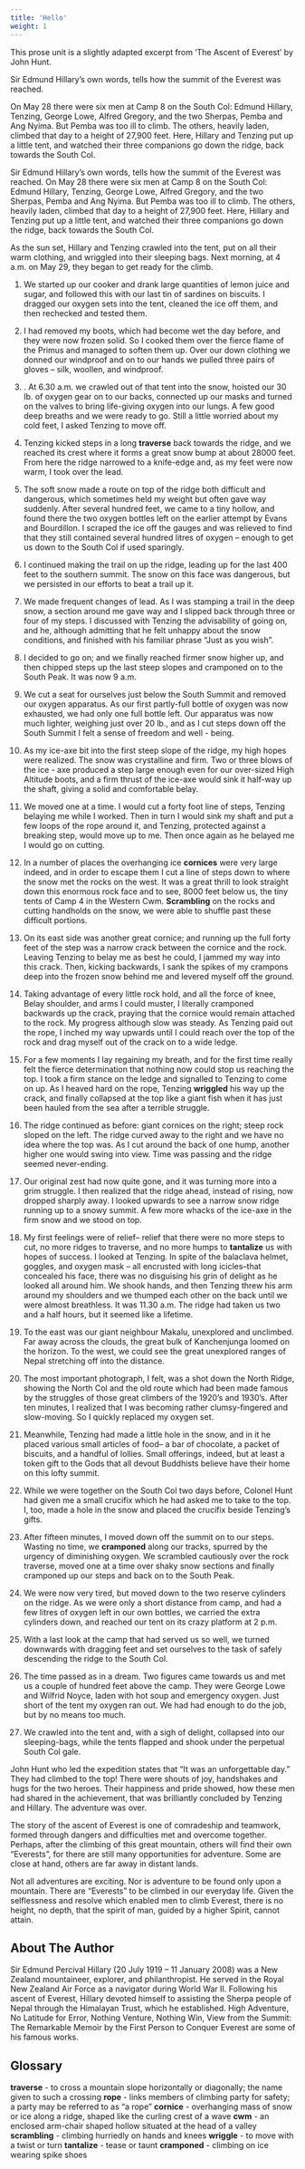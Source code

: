 ```yaml
---
title: 'Hello'
weight: 1
---
```



This prose unit is a slightly adapted excerpt from ‘The Ascent of Everest’ by John Hunt.

Sir Edmund Hillary’s own words, tells how the summit of the Everest was reached. 

On May 28 there were six men at Camp 8 on the South Col: Edmund Hillary, Tenzing, George Lowe, Alfred Gregory, and the two Sherpas, Pemba and Ang Nyima. But Pemba was too ill to climb. The others, heavily laden, climbed that day to a height of 27,900 feet. Here, Hillary and Tenzing put up a little tent, and watched their three companions go down the ridge, back towards the South Col.

Sir Edmund Hillary’s own words, tells how the summit of the Everest was reached. On May 28 there were six men at Camp 8 on the South Col: Edmund Hillary, Tenzing, George Lowe, Alfred Gregory, and the two Sherpas, Pemba and Ang Nyima. But Pemba was too ill to climb. The others, heavily laden, climbed that day to a height of 27,900 feet. Here, Hillary and Tenzing put up a little tent, and watched their three companions go down the ridge, back towards the South Col.

As the sun set, Hillary and Tenzing crawled into the tent, put on all their warm clothing, and wriggled into their sleeping bags. Next morning, at 4 a.m. on May 29, they began to get ready for the climb.

1.	We started up our cooker and drank large quantities of lemon juice and sugar, and followed this with our last tin of sardines on biscuits. I dragged our oxygen sets into the tent, cleaned the ice off them, and then rechecked and tested them.

2.	I had removed my boots, which had become wet the day before, and they were now frozen solid. So I cooked them over the fierce flame of the Primus and managed to soften them up. Over our down clothing we donned our windproof and on to our hands we pulled three pairs of gloves – silk, woollen, and windproof.


3.	. At 6.30 a.m. we crawled out of that tent into the snow, hoisted our 30 lb. of oxygen gear on to our backs, connected up our masks and turned on the valves to bring life-giving oxygen into our lungs. A few good deep breaths and we were ready to go. Still a little worried about my cold feet, I asked Tenzing to move off.
4. Tenzing kicked steps in a long **traverse** back towards the ridge, and we reached its crest where it forms a great snow bump at about 28000 feet. From here the ridge narrowed to a knife-edge and, as my feet were now warm, I took over the lead.
5.	The soft snow made a route on top of the ridge both difficult and dangerous, which sometimes held my weight but often gave way suddenly. After several hundred feet, we came to a tiny hollow, and found there the two oxygen bottles left on the earlier attempt by Evans and Bourdillon. I scraped the ice off the gauges and was relieved to find that they still contained several hundred litres of oxygen – enough to get us down to the South Col if used sparingly.
6. I continued making the trail on up the ridge, leading up for the last 400 feet to the southern summit. The snow on this face was dangerous, but we persisted in our efforts to beat a trail up it. 
7. We made frequent changes of lead. As I was stamping a trail in the deep snow, a section around me gave way and I slipped back through three or four of my steps. I discussed with Tenzing the advisability of going on, and he, although admitting that he felt unhappy about the snow conditions, and finished with his familiar phrase “Just as you wish”. 
8. I decided to go on; and we finally reached firmer snow higher up, and then chipped steps up the last steep slopes and cramponed on to the South Peak. It was now 9 a.m. 
9. We cut a seat for ourselves just below the South Summit and removed our oxygen apparatus. As our first partly-full bottle of oxygen was now exhausted, we had only one full bottle left. Our apparatus was now much lighter, weighing just over 20 lb., and as I cut steps down off the South Summit I felt a sense of freedom and well - being. 

10. As my ice-axe bit into the first steep slope of the ridge, my high hopes were realized. The snow was crystalline and firm. Two or three blows of the ice - axe produced a step large enough even for our over-sized High Altitude boots, and a firm thrust of the ice-axe would sink it half-way up the shaft, giving a solid and comfortable belay.

11. We moved one at a time. I would cut a forty foot line of steps, Tenzing belaying me while I worked. Then in turn I would sink my shaft and put a few loops of the rope around it, and Tenzing, protected against a breaking step, would move up to me. Then once again as he belayed me I would go on cutting. 
12. In a number of places the overhanging ice **cornices** were very large indeed, and in order to escape them I cut a line of steps down to where the snow met the rocks on the west. It was a great thrill to look straight down this enormous rock face and to see, 8000 feet below us, the tiny tents of Camp 4 in the Western Cwm. **Scrambling** on the rocks and cutting handholds on the snow, we were able to shuffle past these difficult portions. 
13. On its east side was another great cornice; and running up the full forty feet of the step was a narrow crack between the cornice and the rock. Leaving Tenzing to belay me as best he could, I jammed my way into this crack. Then, kicking backwards, I sank the spikes of my crampons deep into the frozen snow behind me and levered myself off the ground.
14. Taking advantage of every little rock hold, and all the force of knee, Belay shoulder, and arms I could muster, I literally cramponed backwards up the crack, praying that the cornice would remain attached to the rock. My progress although slow was steady. As Tenzing paid out the rope, I inched my way upwards until I could reach over the top of the rock and drag myself out of the crack on to a wide ledge.
15. For a few moments I lay regaining my breath, and for the first time really felt the fierce determination that nothing now could stop us reaching the top. I took a firm stance on the ledge and signalled to Tenzing to come on up. As I heaved hard on the rope, Tenzing **wriggled** his way up the crack, and finally collapsed at the top like a giant fish when it has just been hauled from the sea after a terrible struggle. 
16. The ridge continued as before: giant cornices on the right; steep rock sloped on the left. The ridge curved away to the right and we have no idea where the top was. As I cut around the back of one hump, another higher one would swing into view. Time was passing and the ridge seemed never-ending.
17. Our original zest had now quite gone, and it was turning more into a grim struggle. I then realized that the ridge ahead, instead of rising, now dropped sharply away. I looked upwards to see a narrow snow ridge running up to a snowy summit. A few more whacks of the ice-axe in the firm snow and we stood on top. 
18. My first feelings were of relief– relief that there were no more steps to cut, no more ridges to traverse, and no more humps to **tantalize** us with hopes of success. I looked at Tenzing. In spite of the balaclava helmet, goggles, and oxygen mask – all encrusted with long icicles–that concealed his face, there was no disguising his grin of delight as he looked all around him. We shook hands, and then Tenzing threw his arm around my shoulders and we thumped each other on the back until we were almost breathless. It was 11.30 a.m. The ridge had taken us two and a half hours, but it seemed like a lifetime. 
19. To the east was our giant neighbour Makalu, unexplored and unclimbed. Far away across the clouds, the great bulk of Kanchenjunga loomed on the horizon. To the west, we could see the great unexplored ranges of Nepal stretching off into the distance. 
20. The most important photograph, I felt, was a shot down the North Ridge, showing the North Col and the old route which had been made famous by the struggles of those great climbers of the 1920’s and 1930’s. After ten minutes, I realized that I was becoming rather clumsy-fingered and slow-moving. So I quickly replaced my oxygen set.
21. Meanwhile, Tenzing had made a little hole in the snow, and in it he placed various small articles of food– a bar of chocolate, a packet of biscuits, and a handful of lollies. Small offerings, indeed, but at least a token gift to the Gods that all devout Buddhists believe have their home on this lofty summit. 
22. While we were together on the South Col two days before, Colonel Hunt had given me a small crucifix which he had asked me to take to the top. I, too, made a hole in the snow and placed the crucifix beside Tenzing’s gifts. 
23. After fifteen minutes, I moved down off the summit on to our steps. Wasting no time, we **cramponed** along our tracks, spurred by the urgency of diminishing oxygen. We scrambled cautiously over the rock traverse, moved one at a time over shaky snow sections and finally cramponed up our steps and back on to the South Peak. 
24. We were now very tired, but moved down to the two reserve cylinders on the ridge. As we were only a short distance from camp, and had a few litres of oxygen left in our own bottles, we carried the extra cylinders down, and reached our tent on its crazy platform at 2 p.m. 
25. With a last look at the camp that had served us so well, we turned downwards with dragging feet and set ourselves to the task of safely descending the ridge to the South Col. 
26. The time passed as in a dream. Two figures came towards us and met us a couple of hundred feet above the camp. They were George Lowe and Wilfrid Noyce, laden with hot soup and emergency oxygen. Just short of the tent my oxygen ran out. We had had enough to do the job, but by no means too much. 
27. We crawled into the tent and, with a sigh of delight, collapsed into our sleeping-bags, while the tents flapped and shook under the perpetual South Col gale.

John Hunt who led the expedition states that “It was an unforgettable day.” They had climbed to the top! There were shouts of joy, handshakes and hugs for the two heroes. Their happiness and pride showed, how these men had shared in the achievement, that was brilliantly concluded by Tenzing and Hillary. The adventure was over. 

The story of the ascent of Everest is one of comradeship and teamwork, formed through dangers and difficulties met and overcome together. Perhaps, after the climbing of this great mountain, others will find their own “Everests”, for there are still many opportunities for adventure. Some are close at hand, others are far away in distant lands.

Not all adventures are exciting. Nor is adventure to be found only upon a mountain. There are “Everests” to be climbed in our everyday life. Given the selflessness and resolve which enabled men to climb Everest, there is no height, no depth, that the spirit of man, guided by a higher Spirit, cannot attain.

## About The Author

Sir Edmund Percival Hillary (20 July 1919 – 11 January 2008) was a New Zealand mountaineer, explorer, and philanthropist. He served in the Royal New Zealand Air Force as a navigator during World War II. Following his ascent of Everest, Hillary devoted himself to assisting the Sherpa people of Nepal through the Himalayan Trust, which he established. High Adventure, No Latitude for Error, Nothing Venture, Nothing Win, View from the Summit: The Remarkable Memoir by the First Person to Conquer Everest are some of his famous works.

## Glossary

**traverse** - to cross a mountain slope horizontally or diagonally; the name given to such a crossing 
**rope** - links members of climbing party for safety; a party may be referred to as “a rope” 
**cornice** - overhanging mass of snow or ice along a ridge, shaped like the curling crest of a wave
**cwm** - an enclosed arm-chair shaped hollow situated at the head of a valley 
**scrambling** - climbing hurriedly on hands and knees 
**wriggle** - to move with a twist or turn 
**tantalize** - tease or taunt 
**cramponed** - climbing on ice wearing spike shoes

 